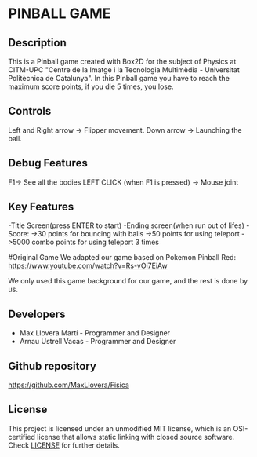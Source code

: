 # PINBALL GAME

## Description
This is a Pinball game created with Box2D for the subject of Physics at CITM-UPC
"Centre de la Imatge i la Tecnologia Multimèdia - Universitat Politècnica de Catalunya".
In this Pinball game you have to reach the maximum score points, 
if you die 5 times, you lose.


## Controls
Left and Right arrow -> Flipper movement.
Down arrow -> Launching the ball.


## Debug Features
F1-> See all the bodies
LEFT CLICK (when F1 is pressed) -> Mouse joint

## Key Features
-Title Screen(press ENTER to start)
-Ending screen(when run out of lifes)
-Score:
->30 points for bouncing with balls
->50 points for using teleport
->5000 combo points for using teleport 3 times

#Original Game
We adapted our game based on Pokemon Pinball Red: https://www.youtube.com/watch?v=Rs-vOi7EiAw

We only used this game background for our game, and the rest is done by us.


## Developers
 - Max Llovera Martí - Programmer and Designer
 - Arnau Ustrell Vacas - Programmer and Designer

## Github repository
https://github.com/MaxLlovera/Fisica

## License
This project is licensed under an unmodified MIT license, which is an OSI-certified license that allows static linking with closed source software. Check [LICENSE](LICENSE) for further details.

